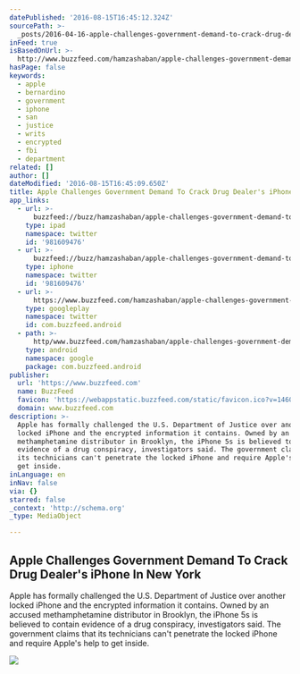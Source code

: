 ```yaml
---
datePublished: '2016-08-15T16:45:12.324Z'
sourcePath: >-
  _posts/2016-04-16-apple-challenges-government-demand-to-crack-drug-dealers-ip.md
inFeed: true
isBasedOnUrl: >-
  http://www.buzzfeed.com/hamzashaban/apple-challenges-government-demand-to-crack-drug-dealers-iph#.lyz519Bpy
hasPage: false
keywords:
  - apple
  - bernardino
  - government
  - iphone
  - san
  - justice
  - writs
  - encrypted
  - fbi
  - department
related: []
author: []
dateModified: '2016-08-15T16:45:09.650Z'
title: Apple Challenges Government Demand To Crack Drug Dealer's iPhone In New York
app_links:
  - url: >-
      buzzfeed://buzz/hamzashaban/apple-challenges-government-demand-to-crack-drug-dealers-iph
    type: ipad
    namespace: twitter
    id: '981609476'
  - url: >-
      buzzfeed://buzz/hamzashaban/apple-challenges-government-demand-to-crack-drug-dealers-iph
    type: iphone
    namespace: twitter
    id: '981609476'
  - url: >-
      https://www.buzzfeed.com/hamzashaban/apple-challenges-government-demand-to-crack-drug-dealers-iph
    type: googleplay
    namespace: twitter
    id: com.buzzfeed.android
  - path: >-
      http/www.buzzfeed.com/hamzashaban/apple-challenges-government-demand-to-crack-drug-dealers-iph?utm_source=google&utm_medium=appindex&utm_campaign=appindex
    type: android
    namespace: google
    package: com.buzzfeed.android
publisher:
  url: 'https://www.buzzfeed.com'
  name: BuzzFeed
  favicon: 'https://webappstatic.buzzfeed.com/static/favicon.ico?v=1460753366'
  domain: www.buzzfeed.com
description: >-
  Apple has formally challenged the U.S. Department of Justice over another
  locked iPhone and the encrypted information it contains. Owned by an accused
  methamphetamine distributor in Brooklyn, the iPhone 5s is believed to contain
  evidence of a drug conspiracy, investigators said. The government claims that
  its technicians can't penetrate the locked iPhone and require Apple's help to
  get inside.
inLanguage: en
inNav: false
via: {}
starred: false
_context: 'http://schema.org'
_type: MediaObject

---
```

<article style=""><h1>Apple Challenges Government Demand To Crack Drug Dealer's iPhone In New York</h1><p>Apple has formally challenged the U.S. Department of Justice over another locked iPhone and the encrypted information it contains. Owned by an accused methamphetamine distributor in Brooklyn, the iPhone 5s is believed to contain evidence of a drug conspiracy, investigators said. The government claims that its technicians can't penetrate the locked iPhone and require Apple's help to get inside.</p><img src="https://img.buzzfeed.com/buzzfeed-static/static/2016-04/15/17/campaign_images/webdr05/apple-challenges-government-demand-to-crack-drug--2-12401-1460755652-1_dblbig.jpg" /></article>